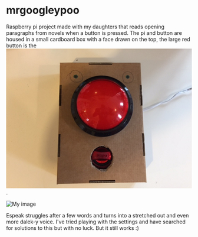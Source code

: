# mrgoogleypoo
Raspberry pi project made with my daughters that reads opening paragraphs from novels when a button is pressed. The pi and button are housed in a small cardboard box with a face drawn on the top, the large red button is the ![nose](/MrGoogleyPoo.jpg).

![My image](paulmaltby3.github.com/mrgoogleypoo/MrGoogleyPoo.jpg)


Espeak struggles after a few words and turns into a stretched out and even more dalek-y voice. I've tried playing with the settings and have searched for solutions to this but with no luck. But it still works :)
